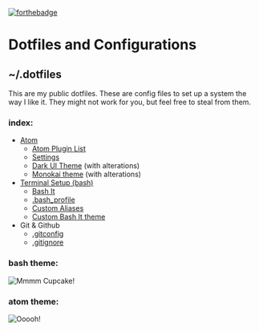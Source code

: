 [![forthebadge](http://forthebadge.com/images/badges/certified-snoop-lion.svg)](http://forthebadge.com)

# Dotfiles and Configurations

## ~/.dotfiles

This are my public dotfiles. These are config files to set up a system the way I like it. They might not work for you, but feel free to steal from them.

### index:

- [Atom](/Atom)
  - [Atom Plugin List](/Atom/atom-plugins.md)
  - [Settings](/Atom/config.cson)
  - [Dark UI Theme](https://atom.io/themes/dark-flat-ui) (with alterations)
  - [Monokai theme](https://atom.io/themes/monokai) (with alterations)
- [Terminal Setup (bash)](/Bash)
  - [Bash It](https://github.com/Bash-it/bash-it)
  - [.bash_profile](/Bash/.bash_profile)
  - [Custom Aliases](/Bash/custom.aliases.bash)
  - [Custom Bash It theme](/Bash/cupcake.theme.bash)
- Git & Github
  - [.gitconfig](/Git/.gitconfig)
  - [.gitignore](/Git/.gitignore)

### bash theme:

![Mmmm Cupcake!](http://cl.ly/image/0e3w3x3s201X/Screen%20Shot%202015-08-05%20at%202.20.16%20PM.png)

### atom theme:

![Ooooh!](https://s3.amazonaws.com/f.cl.ly/items/34243A0K0j0p3n422L3X/Screen%20Shot%202015-08-05%20at%202.17.49%20PM.png)
